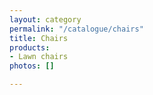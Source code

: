 ```yaml
---
layout: category
permalink: "/catalogue/chairs"
title: Chairs
products:
- Lawn chairs
photos: []

---
```

